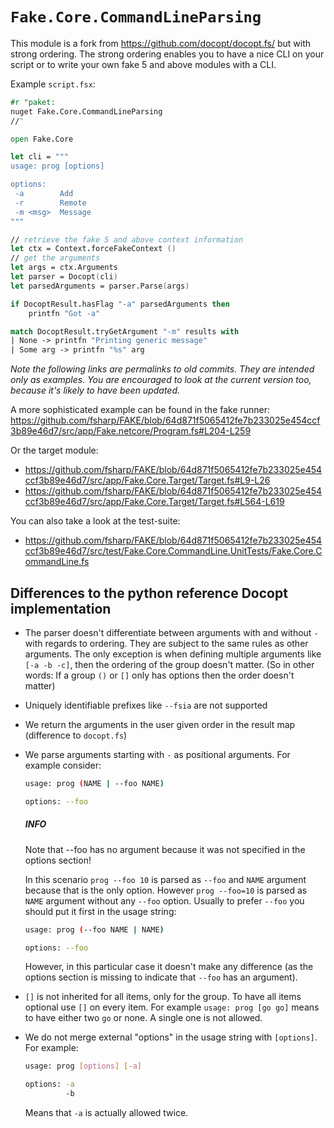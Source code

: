# `Fake.Core.CommandLineParsing`

This module is a fork from https://github.com/docopt/docopt.fs/ but with strong ordering.
The strong ordering enables you to have a nice CLI on your script or to write your own fake 5 and above modules with a CLI.

Example `script.fsx`:

```fsharp
#r "paket:
nuget Fake.Core.CommandLineParsing
//"

open Fake.Core

let cli = """
usage: prog [options]

options:
 -a        Add
 -r        Remote
 -m <msg>  Message
"""

// retrieve the fake 5 and above context information
let ctx = Context.forceFakeContext ()
// get the arguments
let args = ctx.Arguments
let parser = Docopt(cli)
let parsedArguments = parser.Parse(args)

if DocoptResult.hasFlag "-a" parsedArguments then
    printfn "Got -a"

match DocoptResult.tryGetArgument "-m" results with
| None -> printfn "Printing generic message"
| Some arg -> printfn "%s" arg
```

*Note the following links are permalinks to old commits. They are intended only as examples. You are encouraged to look at the current version too, because it's likely to have been updated.*

A more sophisticated example can be found in the fake runner: https://github.com/fsharp/FAKE/blob/64d871f5065412fe7b233025e454ccf3b89e46d7/src/app/Fake.netcore/Program.fs#L204-L259

Or the target module:

- https://github.com/fsharp/FAKE/blob/64d871f5065412fe7b233025e454ccf3b89e46d7/src/app/Fake.Core.Target/Target.fs#L9-L26
- https://github.com/fsharp/FAKE/blob/64d871f5065412fe7b233025e454ccf3b89e46d7/src/app/Fake.Core.Target/Target.fs#L564-L619

You can also take a look at the test-suite:

- https://github.com/fsharp/FAKE/blob/64d871f5065412fe7b233025e454ccf3b89e46d7/src/test/Fake.Core.CommandLine.UnitTests/Fake.Core.CommandLine.fs

## Differences to the python reference Docopt implementation

- The parser doesn't differentiate between arguments with and without `-` with regards to ordering. They are subject to the same rules as other arguments. The only exception is when defining multiple arguments like `[-a -b -c]`, then the ordering of the group doesn't matter.
 (So in other words: If a group `()` or `[]` only has options then the order doesn't matter)
- Uniquely identifiable prefixes like `--fsia` are not supported
- We return the arguments in the user given order in the result map (difference to `docopt.fs`)
- We parse arguments starting with `-` as positional arguments. For example consider:

  ```bash
  usage: prog (NAME | --foo NAME)
  
  options: --foo
  ```

  <div class="alert alert-info">
      <h5>INFO</h5>
      <p>Note that --foo has no argument because it was not specified in the options section!</p>
  </div>
  
  In this scenario `prog --foo 10` is parsed as `--foo` and `NAME` argument because that is the only   option. However `prog --foo=10` is parsed as `NAME` argument without any `--foo` option. Usually to   prefer `--foo` you should put it first in the usage string:
  
  ```bash
  usage: prog (--foo NAME | NAME)
  
  options: --foo
  ```
  
  However, in this particular case it doesn't make any difference (as the options section is missing to indicate that `--foo` has an argument).

- `[]` is not inherited for all items, only for the group. To have all items optional use `[]` on every item. For example `usage: prog [go go]` means to have either two `go` or none. A single one is not allowed.
- We do not merge external "options" in the usage string with `[options]`. For example:

  ```bash
  usage: prog [options] [-a]
  
  options: -a
           -b
  ```
  
  Means that `-a` is actually allowed twice.
